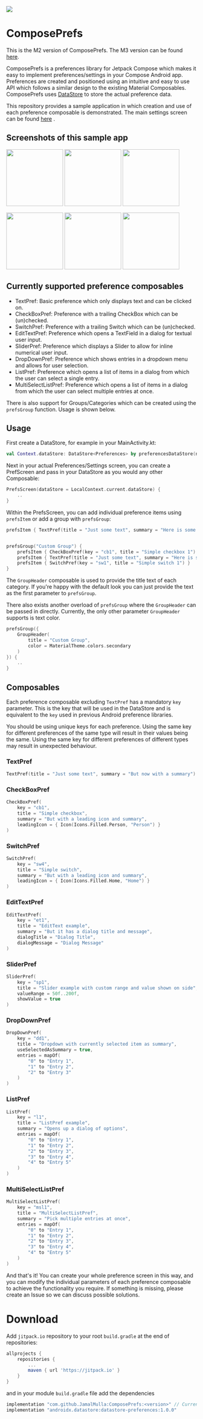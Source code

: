 [![](https://jitpack.io/v/JamalMulla/ComposePrefs.svg)](https://jitpack.io/#JamalMulla/ComposePrefs)

# ComposePrefs

This is the M2 version of ComposePrefs. The M3 version can be found [here](https://github.com/JamalMulla/ComposePrefs3/).


ComposePrefs is a preferences library for Jetpack Compose which makes it easy to implement
preferences/settings in your Compose Android app. Preferences are created and positioned using an
intuitive and easy to use API which follows a similar design to the existing Material Composables.
ComposePrefs
uses [DataStore](https://developer.android.com/topic/libraries/architecture/datastore) to store the
actual preference data.

This repository provides a sample application in which creation and use of each preference
composable is demonstrated. The main settings screen can be
found [here](https://github.com/JamalMulla/ComposePrefs/blob/master/app/src/main/java/com/jamal/composeprefssample/SettingsScreen.kt)
.

## Screenshots of this sample app

<p float="left">
    <img src="/img/1.jpg?raw=true" width="150"/>
    <img src="/img/2.jpg?raw=true" width="150"/>
    <img src="/img/3.jpg?raw=true" width="150"/>
</p>
<p float="left">    
    <img src="/img/4.jpg?raw=true" width="150"/>
    <img src="/img/5.jpg?raw=true" width="150"/>
    <img src="/img/6.jpg?raw=true" width="150"/>
</p>

## Currently supported preference composables

- TextPref: Basic preference which only displays text and can be clicked on.
- CheckBoxPref: Preference with a trailing CheckBox which can be (un)checked.
- SwitchPref: Preference with a trailing Switch which can be (un)checked.
- EditTextPref: Preference which opens a TextField in a dialog for textual user input.
- SliderPref: Preference which displays a Slider to allow for inline numerical user input.
- DropDownPref: Preference which shows entries in a dropdown menu and allows for user selection.
- ListPref: Preference which opens a list of items in a dialog from which the user can select a
  single entry.
- MultiSelectListPref: Preference which opens a list of items in a dialog from which the user can
  select multiple entries at once.

There is also support for Groups/Categories which can be created using the `prefsGroup` function.
Usage is shown below.

## Usage

First create a DataStore, for example in your MainActivity.kt:

``` kotlin
val Context.dataStore: DataStore<Preferences> by preferencesDataStore(name = "settings")
```

Next in your actual Preferences/Settings screen, you can create a PrefScreen and pass in your
DataStore as you would any other Composable:

``` kotlin
PrefsScreen(dataStore = LocalContext.current.dataStore) {
    ..
}
```

Within the PrefsScreen, you can add individual preference items using `prefsItem` or add a group
with `prefsGroup`:

``` kotlin
prefsItem { TextPref(title = "Just some text", summary = "Here is some summary text") }


prefsGroup("Custom Group") {
    prefsItem { CheckBoxPref(key = "cb1", title = "Simple checkbox 1") }
    prefsItem { TextPref(title = "Just some text", summary = "Here is some summary text") }
    prefsItem { SwitchPref(key = "sw1", title = "Simple switch 1") }
}
```

The `GroupHeader` composable is used to provide the title text of each category. If you're happy
with the default look you can just provide the text as the first parameter to `prefsGroup`.

There also exists another overload of `prefsGroup` where the `GroupHeader` can be passed in
directly. Currently, the only other parameter `GroupHeader` supports is text color.

``` kotlin
prefsGroup({
    GroupHeader(
        title = "Custom Group",
        color = MaterialTheme.colors.secondary
    )
}) {
    ..
}
```

## Composables

Each preference composable excluding `TextPref` has a mandatory `key` parameter. This is the key
that will be used in the DataStore and is equivalent to the `key` used in previous Android
preference libraries.

You should be using unique keys for each preference. Using the same key for different preferences of
the same type will result in their values being the same. Using the same key for different
preferences of different types may result in unexpected behaviour.

### TextPref

``` kotlin
TextPref(title = "Just some text", summary = "But now with a summary")
```

### CheckBoxPref

``` kotlin
CheckBoxPref(
    key = "cb1",
    title = "Simple checkbox",
    summary = "But with a leading icon and summary",
    leadingIcon = { Icon(Icons.Filled.Person, "Person") }
)
```

### SwitchPref

``` kotlin
SwitchPref(
    key = "sw4",
    title = "Simple switch",
    summary = "But with a leading icon and summary",
    leadingIcon = { Icon(Icons.Filled.Home, "Home") }
)
```

### EditTextPref

``` kotlin
EditTextPref(
    key = "et1",
    title = "EditText example",
    summary = "But it has a dialog title and message",
    dialogTitle = "Dialog Title",
    dialogMessage = "Dialog Message"
)
```

### SliderPref

``` kotlin
SliderPref(
    key = "sp1",
    title = "Slider example with custom range and value shown on side",
    valueRange = 50f..200f,
    showValue = true
)
```

### DropDownPref

``` kotlin
DropDownPref(
    key = "dd1",
    title = "Dropdown with currently selected item as summary",
    useSelectedAsSummary = true,
    entries = mapOf(
        "0" to "Entry 1",
        "1" to "Entry 2",
        "2" to "Entry 3"
    )
)
```

### ListPref

``` kotlin
ListPref(
    key = "l1",
    title = "ListPref example",
    summary = "Opens up a dialog of options",
    entries = mapOf(
        "0" to "Entry 1",
        "1" to "Entry 2",
        "2" to "Entry 3",
        "3" to "Entry 4",
        "4" to "Entry 5"
    )
)
```

### MultiSelectListPref

``` kotlin
MultiSelectListPref(
    key = "msl1",
    title = "MultiSelectListPref",
    summary = "Pick multiple entries at once",
    entries = mapOf(
        "0" to "Entry 1",
        "1" to "Entry 2",
        "2" to "Entry 3",
        "3" to "Entry 4",
        "4" to "Entry 5"
    )
)
```

And that's it! You can create your whole preference screen in this way, and you can modify the
individual parameters of each preference composable to achieve the functionality you require. If
something is missing, please create an Issue so we can discuss possible solutions.

# Download
Add `jitpack.io` repository to your root `build.gradle` at the end of repositories:

``` groovy
allprojects {
    repositories {
        ...
        maven { url 'https://jitpack.io' }
    }
}
```

and in your module `build.gradle` file add the dependencies

``` groovy
implementation "com.github.JamalMulla:ComposePrefs:<version>" // Current is 1.0.5
implementation "androidx.datastore:datastore-preferences:1.0.0"
```



